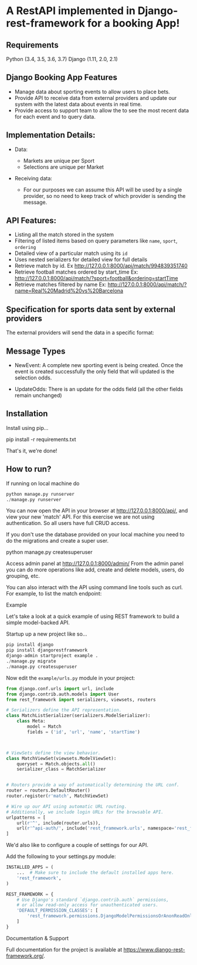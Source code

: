 # A RestAPI implemented in Django-rest-framework for a booking App!

## Requirements

Python (3.4, 3.5, 3.6, 3.7)
Django (1.11, 2.0, 2.1)

## Django Booking App Features

* Manage data about sporting events to allow users to place bets.
* Provide API to receive data from external providers and update our system with the latest data about events in real time.
* Provide access to support team to allow the to see the most recent data for each event and to query data.

## Implementation Details:

* Data:
    - Markets are unique per Sport
    - Selections are unique per Market

* Receiving data:
    - For our purposes we can assume this API will be used by a single provider, so no need to keep track of which provider is sending the
    message.

## API Features:

* Listing all the match stored in the system
* Filtering of listed items based on query parameters like `name`, `sport`, `ordering`
* Detailed view of a particular match using its `id`
* Uses nested serializers for detailed view for full details
* Retrieve match by id. Ex http://127.0.0.1:8000/api/match/994839351740
* Retrieve football matches ordered by start_time Ex: http://127.0.0.1:8000/api/match/?sport=football&ordering=startTime
* Retrieve matches filtered by name Ex: http://127.0.0.1:8000/api/match/?name=Real%20Madrid%20vs%20Barcelona

## Specification for sports data sent by external providers

The external providers will send the data in a specific format:

## Message Types

* NewEvent:
A complete new sporting event is being created. Once the event is created successfully
the only field that will updated is the selection odds.

* UpdateOdds:
There is an update for the odds field (all the other fields remain unchanged)

## Installation

Install using pip...

pip install -r requirements.txt

That's it, we're done!

## How to run?

If running on local machine do
```python
python manage.py runserver
./manage.py runserver
```

You can now open the API in your browser at http://127.0.0.1:8000/api/, and view your new 'match' API.
For this exercise we are not using authentication. So all users have full CRUD access.

If you don't use the database provided on your local machine you need to do the
migrations and create a super user.

python manage.py createsuperuser

Access admin panel at http://127.0.0.1:8000/admin/
From the admin panel you can do more operations like add, create and delete models,
users, do grouping, etc.

You can also interact with the API using command line tools such as curl. For example, to list the match endpoint:


Example

Let's take a look at a quick example of using REST framework to build a simple model-backed API.


Startup up a new project like so...
```python
pip install django
pip install djangorestframework
django-admin startproject example .
./manage.py migrate
./manage.py createsuperuser
```
Now edit the `example/urls.py` module in your project:
```python
from django.conf.urls import url, include
from django.contrib.auth.models import User
from rest_framework import serializers, viewsets, routers

# Serializers define the API representation.
class MatchListSerializer(serializers.ModelSerializer):
    class Meta:
        model = Match
        fields = ('id', 'url', 'name', 'startTime')
```

```python


# ViewSets define the view behavior.
class MatchViewSet(viewsets.ModelViewSet):
    queryset = Match.objects.all()
    serializer_class = MatchSerializer
```

```python

# Routers provide a way of automatically determining the URL conf.
router = routers.DefaultRouter()
router.register(r'match', MatchViewSet)

```
```python
# Wire up our API using automatic URL routing.
# Additionally, we include login URLs for the browsable API.
urlpatterns = [
    url(r'^', include(router.urls)),
    url(r'^api-auth/', include('rest_framework.urls', namespace='rest_framework'))
]

```
We'd also like to configure a couple of settings for our API.

Add the following to your settings.py module:
```python
INSTALLED_APPS = (
    ...  # Make sure to include the default installed apps here.
    'rest_framework',
)

REST_FRAMEWORK = {
    # Use Django's standard `django.contrib.auth` permissions,
    # or allow read-only access for unauthenticated users.
    'DEFAULT_PERMISSION_CLASSES': [
        'rest_framework.permissions.DjangoModelPermissionsOrAnonReadOnly'
    ]
}
```
Documentation & Support

Full documentation for the project is available at https://www.django-rest-framework.org/.
